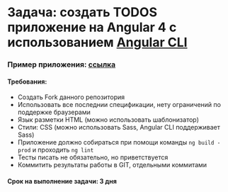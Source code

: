 # Задача: создать TODOS приложение на Angular 4 с использованием [Angular CLI](https://github.com/angular/angular-cli)
### Пример приложения: [ссылка](http://todomvc.com/examples/angular2/)
#### Требования:
- Создать Fork данного репозитория
- Использовать все последнии спецификации, нету ограничений по поддержке браузерами
- Язык разметки HTML (можно использовать шаблонизатор)
- Стили: CSS (можно использовать Sass, Angular CLI поддерживает Sass)
- Приложение должно собираться при помощи команды `ng build -prod` и проходить `ng lint`
- Тесты писать не обязательно, но приветствуется
- Коммитить результаты работы в GIT, отдельными коммитами

#### Срок на выполнение задачи: 3 дня
